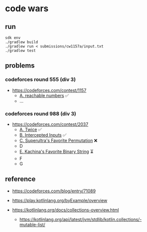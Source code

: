 # code wars


## run
```
sdk env
./gradlew build
./gradlew run < submissions/cw1157a/input.txt
./gradlew test
```

## problems

### codeforces round 555 (div 3)
- https://codeforces.com/contest/1157
  - [A. reachable numbers](https://codeforces.com/contest/1157/problem/A) ✅
  - ...

### codeforces round 988 (div 3)
- https://codeforces.com/contest/2037
  - [A. Twice](https://codeforces.com/contest/2037/problem/A) ✅
  - [B. Intercepted Inputs](https://codeforces.com/contest/2037/problem/B) ✅
  - [C. Superultra's Favorite Permutation](https://codeforces.com/contest/2037/problem/C) ❌
  - D
  - [E. Kachina's Favorite Binary String](https://codeforces.com/contest/2037/problem/E) ⏳
  - F
  - G


## reference

- https://codeforces.com/blog/entry/71089

- https://play.kotlinlang.org/byExample/overview
- https://kotlinlang.org/docs/collections-overview.html
  - https://kotlinlang.org/api/latest/jvm/stdlib/kotlin.collections/-mutable-list/
